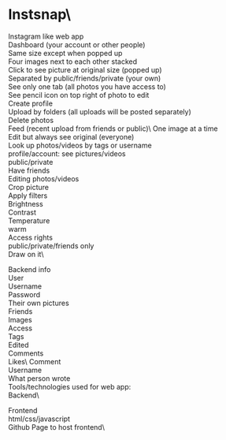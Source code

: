 # Instsnap\

Instagram like web app\
Dashboard (your account or other people)\
Same size except when popped up\
Four images next to each other stacked\
Click to see picture at original size (popped up)\
Separated by public/friends/private (your own)\
See only one tab (all photos you have access to)\
See pencil icon on top right of photo to edit\
Create profile\
Upload by folders (all uploads will be posted separately)\
Delete photos\
Feed (recent upload from friends or public)\ 
One image at a time\
Edit but always see original (everyone)\
Look up photos/videos by tags or username\
profile/account: see pictures/videos\
public/private\
Have friends\
Editing photos/videos\
Crop picture\
Apply filters\
Brightness\
Contrast\
Temperature\
warm\
Access rights\
public/private/friends only\
Draw on it\

Backend info\
User\
Username\
Password\
Their own pictures\
Friends\
Images\
Access\
Tags\
Edited\
Comments\
Likes\ 
Comment\
Username\
What person wrote\
Tools/technologies used for web app:\
Backend\

Frontend\
html/css/javascript\
Github Page to host frontend\
